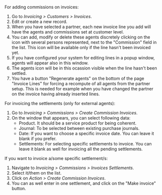 For adding commissions on invoices:

1.  Go to *Invoicing \> Customers \> Invoices*.
2.  Edit or create a new record.
3.  When you have selected a partner, each new invoice line you add will
    have the agents and commissions set at customer level.
4.  You can add, modify or delete these agents discretely clicking on
    the icon with several persons represented, next to the "Commission"
    field in the list. This icon will be available only if the line
    hasn't been invoiced yet.
5.  If you have configured your system for editing lines in a popup
    window, agents will appear also in this window.
6.  The agents icon will be in this ocassion visible when the line
    hasn't been settled.
7.  You have a button "Regenerate agents" on the bottom of the page
    "Invoice Lines" for forcing a recompute of all agents from the
    partner setup. This is needed for example when you have changed the
    partner on the invoice having already inserted lines.

For invoicing the settlements (only for external agents):

1.  Go to *Invoicing \> Commissions \> Create Commission Invoices*.
2.  On the window that appears, you can select following data:
    - Product. It should be a service product for being coherent.
    - Journal: To be selected between existing purchase journals.
    - Date: If you want to choose a specific invoice date. You can leave
      it blank if you prefer.
    - Settlements: For selecting specific settlements to invoice. You
      can leave it blank as well for invoicing all the pending
      settlements.

If you want to invoice a/some specific settlement/s:

1.  Navigate to *Invoicing \> Commissions \> Invoices Settlements*.
2.  Select it/them on the list.
3.  Click on *Action \> Create Commission Invoices*.
4.  You can as well enter in one settlement, and click on the "Make
    invoice" button.
